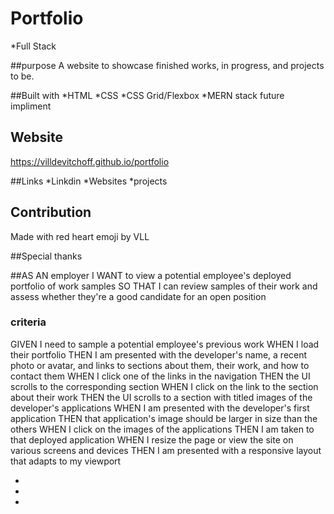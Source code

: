 # Portfolio

\*Full Stack

##purpose
A website to showcase finished works, in progress, and projects to be.

##Built with
*HTML
*CSS
*CSS Grid/Flexbox
*MERN stack future impliment

## Website

https://villdevitchoff.github.io/portfolio

##Links
*Linkdin
*Websites
\*projects

## Contribution

Made with red heart emoji by VLL

##Special thanks

##AS AN employer
I WANT to view a potential employee's deployed portfolio of work samples
SO THAT I can review samples of their work and assess whether they're a good candidate for an open position

### criteria

GIVEN I need to sample a potential employee's previous work
WHEN I load their portfolio
THEN I am presented with the developer's name, a recent photo or avatar, and links to sections about them, their work, and how to contact them
WHEN I click one of the links in the navigation
THEN the UI scrolls to the corresponding section
WHEN I click on the link to the section about their work
THEN the UI scrolls to a section with titled images of the developer's applications
WHEN I am presented with the developer's first application
THEN that application's image should be larger in size than the others
WHEN I click on the images of the applications
THEN I am taken to that deployed application
WHEN I resize the page or view the site on various screens and devices
THEN I am presented with a responsive layout that adapts to my viewport

-
-
-
